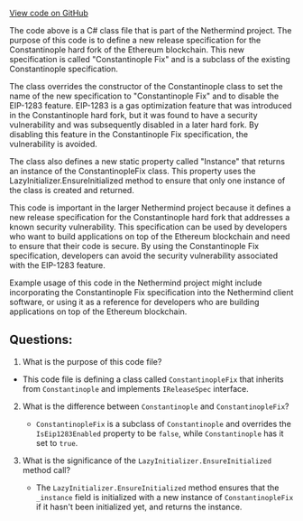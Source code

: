 [View code on GitHub](https://github.com/NethermindEth/nethermind/src/Nethermind/Nethermind.Specs/Forks/08_ConstantinopleFix.cs)

The code above is a C# class file that is part of the Nethermind project. The purpose of this code is to define a new release specification for the Constantinople hard fork of the Ethereum blockchain. This new specification is called "Constantinople Fix" and is a subclass of the existing Constantinople specification.

The class overrides the constructor of the Constantinople class to set the name of the new specification to "Constantinople Fix" and to disable the EIP-1283 feature. EIP-1283 is a gas optimization feature that was introduced in the Constantinople hard fork, but it was found to have a security vulnerability and was subsequently disabled in a later hard fork. By disabling this feature in the Constantinople Fix specification, the vulnerability is avoided.

The class also defines a new static property called "Instance" that returns an instance of the ConstantinopleFix class. This property uses the LazyInitializer.EnsureInitialized method to ensure that only one instance of the class is created and returned.

This code is important in the larger Nethermind project because it defines a new release specification for the Constantinople hard fork that addresses a known security vulnerability. This specification can be used by developers who want to build applications on top of the Ethereum blockchain and need to ensure that their code is secure. By using the Constantinople Fix specification, developers can avoid the security vulnerability associated with the EIP-1283 feature.

Example usage of this code in the Nethermind project might include incorporating the Constantinople Fix specification into the Nethermind client software, or using it as a reference for developers who are building applications on top of the Ethereum blockchain.
## Questions: 
 1. What is the purpose of this code file?
   - This code file is defining a class called `ConstantinopleFix` that inherits from `Constantinople` and implements `IReleaseSpec` interface.

2. What is the difference between `Constantinople` and `ConstantinopleFix`?
   - `ConstantinopleFix` is a subclass of `Constantinople` and overrides the `IsEip1283Enabled` property to be `false`, while `Constantinople` has it set to `true`.

3. What is the significance of the `LazyInitializer.EnsureInitialized` method call?
   - The `LazyInitializer.EnsureInitialized` method ensures that the `_instance` field is initialized with a new instance of `ConstantinopleFix` if it hasn't been initialized yet, and returns the instance.